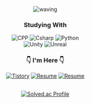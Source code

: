 

<div align="center">
  
![waving](https://capsule-render.vercel.app/api?type=waving&height=200&text=Husk&fontSize=40&fontAlign=88&fontAlignY=40&desc=@husk321&descAlign=88&color=gradient)


### Studying With
  
<img alt="CPP" src ="https://img.shields.io/badge/C%2B%2B-00599C.svg?&style=for-the-badge&logo=c%2B%2B&&logoColor=white"/>
<img alt="Csharp" src ="https://img.shields.io/badge/C%23-39477F.svg?&style=for-the-badge&logo=Csharp&logoColor=white"/>
<img alt="Python" src ="https://img.shields.io/badge/Python-3776AB.svg?&style=for-the-badge&logo=Python&logoColor=white"/>
  
<br>
  
<img alt="Unity" src ="https://img.shields.io/badge/Unity-57b9d3.svg?&style=for-the-badge&logo=Unity&logoColor=white"/>
<img alt="Unreal" src ="https://img.shields.io/badge/Unreal-0E1128.svg?&style=for-the-badge&logo=UnrealEngine&logoColor=white"/>


### 👇 I'm Here 👇
<a href="https://husk321.tistory.com/"><img alt="Tistory" src ="https://img.shields.io/badge/Tistory-20C997.svg?&style=for-the-badge&logo=Blogger&logoColor=white"/></a> <a href="https://past-airbus-17b.notion.site/Resume-22bb4bf29dd74192a200440bc03171fe"><img alt="Resume" src ="https://img.shields.io/badge/Resume-000000.svg?&style=for-the-badge&logo=Notion&logoColor=white"/></a>
[![Resume](https://img.shields.io/badge/Resume-4285F4?style=for-the-badge&logo=googledrive&logoColor=white)](https://drive.google.com/file/d/1o9JeOCfIVm7b0mFEh9dh6y3WLFsEkeh5/view?usp=share_link)
<br>
<br>

[![Solved.ac Profile](http://mazassumnida.wtf/api/v2/generate_badge?boj=husk321)](https://solved.ac/husk321/)
<br/>
</div>
